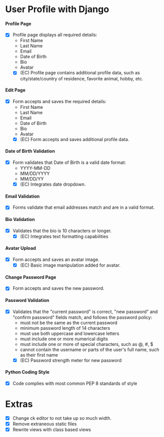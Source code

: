 # User Profile with Django

#### Profile Page
- [x] Profile page displays all required details:
    - First Name
    - Last Name
    - Email
    - Date of Birth
    - Bio
    - Avatar
    - [x] (EC) Profile page contains additional profile data, 
such as city/state/country of residence, favorite animal, hobby, etc.

#### Edit Page
- [x] Form accepts and saves the required details:
    - First Name
    - Last Name
    - Email
    - Date of Birth
    - Bio
    - Avatar
    - [x] (EC) Form accepts and saves additional profile data.

#### Date of Birth Validation
- [x] Form validates that Date of Birth is a valid date format:
    - YYYY-MM-DD
    - MM/DD/YYYY
    - MM/DD/YY
    - [x] (EC) Integrates date dropdown.

#### Email Validation
- [x] Forms validate that email addresses match and are in a valid format.

#### Bio Validation
- [x] Validates that the bio is 10 characters or longer.
    - [x] (EC) Integrates text formatting capabilities

#### Avatar Upload
- [x] Form accepts and saves an avatar image.
    - [x] (EC) Basic image manipulation added for avatar.

#### Change Password Page
- [x] Form accepts and saves the new password.

#### Password Validation
- [x] Validates that the "current password" is correct, 
"new password" and "confirm password" fields match, and follows the password policy:
    - must not be the same as the current password
    - minimum password length of 14 characters
    - must use both uppercase and lowercase letters
    - must include one or more numerical digits
    - must include one or more of special characters, such as @, #, $
    - cannot contain the username or parts of the user's full name, 
    such as their first name
    - [x] (EC) Password strength meter for new password    
#### Python Coding Style
- [x] Code complies with most common PEP 8 standards of style

# Extras
- [x] Change ck editor to not take up so much width.
- [x] Remove extraneous static files
- [x] Rewrite views with class based views